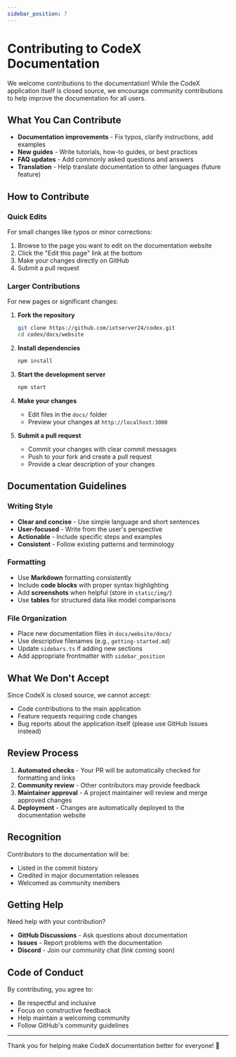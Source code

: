 ```yaml
---
sidebar_position: 7
---
```


# Contributing to CodeX Documentation

We welcome contributions to the documentation! While the CodeX application itself is closed source, we encourage community contributions to help improve the documentation for all users.

## What You Can Contribute

- **Documentation improvements** - Fix typos, clarify instructions, add examples
- **New guides** - Write tutorials, how-to guides, or best practices
- **FAQ updates** - Add commonly asked questions and answers
- **Translation** - Help translate documentation to other languages (future feature)

## How to Contribute

### Quick Edits
For small changes like typos or minor corrections:
1. Browse to the page you want to edit on the documentation website
2. Click the "Edit this page" link at the bottom
3. Make your changes directly on GitHub
4. Submit a pull request

### Larger Contributions
For new pages or significant changes:

1. **Fork the repository**
   ```bash
   git clone https://github.com/iotserver24/codex.git
   cd codex/docs/website
   ```

2. **Install dependencies**
   ```bash
   npm install
   ```

3. **Start the development server**
   ```bash
   npm start
   ```

4. **Make your changes**
   - Edit files in the `docs/` folder
   - Preview your changes at `http://localhost:3000`

5. **Submit a pull request**
   - Commit your changes with clear commit messages
   - Push to your fork and create a pull request
   - Provide a clear description of your changes

## Documentation Guidelines

### Writing Style
- **Clear and concise** - Use simple language and short sentences
- **User-focused** - Write from the user's perspective
- **Actionable** - Include specific steps and examples
- **Consistent** - Follow existing patterns and terminology

### Formatting
- Use **Markdown** formatting consistently
- Include **code blocks** with proper syntax highlighting
- Add **screenshots** when helpful (store in `static/img/`)
- Use **tables** for structured data like model comparisons

### File Organization
- Place new documentation files in `docs/website/docs/`
- Use descriptive filenames (e.g., `getting-started.md`)
- Update `sidebars.ts` if adding new sections
- Add appropriate frontmatter with `sidebar_position`

## What We Don't Accept

Since CodeX is closed source, we cannot accept:
- Code contributions to the main application
- Feature requests requiring code changes
- Bug reports about the application itself (please use GitHub Issues instead)

## Review Process

1. **Automated checks** - Your PR will be automatically checked for formatting and links
2. **Community review** - Other contributors may provide feedback
3. **Maintainer approval** - A project maintainer will review and merge approved changes
4. **Deployment** - Changes are automatically deployed to the documentation website

## Recognition

Contributors to the documentation will be:
- Listed in the commit history
- Credited in major documentation releases
- Welcomed as community members

## Getting Help

Need help with your contribution?
- **GitHub Discussions** - Ask questions about documentation
- **Issues** - Report problems with the documentation
- **Discord** - Join our community chat (link coming soon)

## Code of Conduct

By contributing, you agree to:
- Be respectful and inclusive
- Focus on constructive feedback
- Help maintain a welcoming community
- Follow GitHub's community guidelines

---

Thank you for helping make CodeX documentation better for everyone! 🎉 